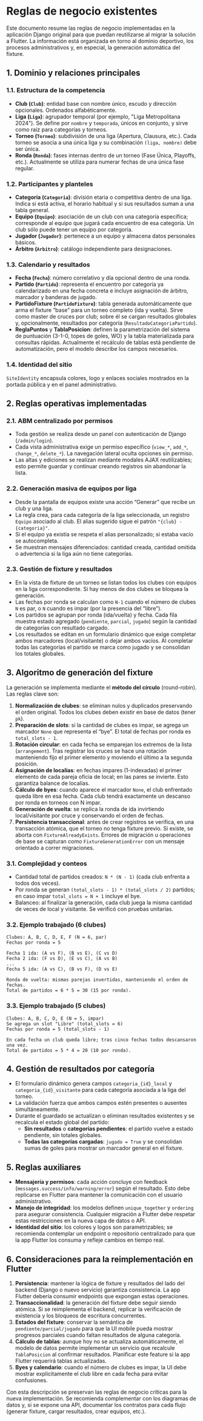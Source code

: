 # Reglas de negocio existentes

Este documento resume las reglas de negocio implementadas en la aplicación Django original para que puedan reutilizarse al migrar la solución a Flutter. La información está organizada en torno al dominio deportivo, los procesos administrativos y, en especial, la generación automática del fixture.

## 1. Dominio y relaciones principales

### 1.1. Estructura de la competencia
- **Club (`Club`)**: entidad base con nombre único, escudo y dirección opcionales. Ordenados alfabéticamente.
- **Liga (`Liga`)**: agrupador temporal (por ejemplo, "Liga Metropolitana 2024"). Se define por `nombre` y `temporada`, únicos en conjunto, y sirve como raíz para categorías y torneos.
- **Torneo (`Torneo`)**: subdivisión de una liga (Apertura, Clausura, etc.). Cada torneo se asocia a una única liga y su combinación `(liga, nombre)` debe ser única.
- **Ronda (`Ronda`)**: fases internas dentro de un torneo (Fase Única, Playoffs, etc.). Actualmente se utiliza para numerar fechas de una única fase regular.

### 1.2. Participantes y planteles
- **Categoría (`Categoria`)**: división etaria o competitiva dentro de una liga. Indica si está activa, el horario habitual y si sus resultados suman a una tabla general.
- **Equipo (`Equipo`)**: asociación de un club con una categoría específica; corresponde al equipo que jugará cada encuentro de esa categoría. Un club sólo puede tener un equipo por categoría.
- **Jugador (`Jugador`)**: pertenece a un equipo y almacena datos personales básicos.
- **Árbitro (`Arbitro`)**: catálogo independiente para designaciones.

### 1.3. Calendario y resultados
- **Fecha (`Fecha`)**: número correlativo y día opcional dentro de una ronda.
- **Partido (`Partido`)**: representa el encuentro por categoría ya calendarizado en una fecha concreta e incluye asignación de árbitro, marcador y banderas de jugado.
- **PartidoFixture (`PartidoFixture`)**: tabla generada automáticamente que arma el fixture “base” para un torneo completo (ida y vuelta). Sirve como master de cruces por club; sobre él se cargan resultados globales y, opcionalmente, resultados por categoría (`ResultadoCategoriaPartido`).
- **ReglaPuntos** y **TablaPosicion**: definen la parametrización del sistema de puntuación (3-1-0, topes de goles, WO) y la tabla materializada para consultas rápidas. Actualmente el recálculo de tablas está pendiente de automatización, pero el modelo describe los campos necesarios.

### 1.4. Identidad del sitio
`SiteIdentity` encapsula colores, logo y enlaces sociales mostrados en la portada pública y en el panel administrativo.

## 2. Reglas operativas implementadas

### 2.1. ABM centralizado por permisos
- Toda gestión se realiza desde un panel con autenticación de Django (`/admin/login`).
- Cada vista administrativa exige un permiso específico (`view_*`, `add_*`, `change_*`, `delete_*`). La navegación lateral oculta opciones sin permiso.
- Las altas y ediciones se realizan mediante modales AJAX reutilizables; esto permite guardar y continuar creando registros sin abandonar la lista.

### 2.2. Generación masiva de equipos por liga
- Desde la pantalla de equipos existe una acción “Generar” que recibe un club y una liga.
- La regla crea, para cada categoría de la liga seleccionada, un registro `Equipo` asociado al club. El alias sugerido sigue el patrón `"{club} - {categoria}"`.
- Si el equipo ya existía se respeta el alias personalizado; si estaba vacío se autocompleta.
- Se muestran mensajes diferenciados: cantidad creada, cantidad omitida o advertencia si la liga aún no tiene categorías.

### 2.3. Gestión de fixture y resultados
- En la vista de fixture de un torneo se listan todos los clubes con equipos en la liga correspondiente. Si hay menos de dos clubes se bloquea la generación.
- Las fechas por ronda se calculan como `N-1` cuando el número de clubes `N` es par, o `N` cuando es impar (por la presencia del “libre”).
- Los partidos se agrupan por ronda (ida/vuelta) y fecha. Cada fila muestra estado agregado (`pendiente`, `parcial`, `jugado`) según la cantidad de categorías con resultado cargado.
- Los resultados se editan en un formulario dinámico que exige completar ambos marcadores (local/visitante) o dejar ambos vacíos. Al completar todas las categorías el partido se marca como jugado y se consolidan los totales globales.

## 3. Algoritmo de generación del fixture

La generación se implementa mediante el **método del círculo** (round-robin). Las reglas clave son:

1. **Normalización de clubes**: se eliminan nulos y duplicados preservando el orden original. Todos los clubes deben existir en base de datos (tener `pk`).
2. **Preparación de slots**: si la cantidad de clubes es impar, se agrega un marcador `None` que representa el “bye”. El total de fechas por ronda es `total_slots - 1`.
3. **Rotación circular**: en cada fecha se emparejan los extremos de la lista (`arrangement`). Tras registrar los cruces se hace una rotación manteniendo fijo el primer elemento y moviendo el último a la segunda posición.
4. **Asignación de localías**: en fechas impares (1-indexadas) el primer elemento de cada pareja oficia de local; en las pares se invierte. Esto garantiza balance de localías.
5. **Cálculo de byes**: cuando aparece el marcador `None`, el club enfrentado queda libre en esa fecha. Cada club tendrá exactamente un descanso por ronda en torneos con N impar.
6. **Generación de vuelta**: se replica la ronda de ida invirtiendo local/visitante por cruce y conservando el orden de fechas.
7. **Persistencia transaccional**: antes de crear registros se verifica, en una transacción atómica, que el torneo no tenga fixture previo. Si existe, se aborta con `FixtureAlreadyExists`. Errores de migración u operaciones de base se capturan como `FixtureGenerationError` con un mensaje orientado a correr migraciones.

### 3.1. Complejidad y conteos
- Cantidad total de partidos creados: `N * (N - 1)` (cada club enfrenta a todos dos veces).
- Por ronda se generan `(total_slots - 1) * (total_slots / 2)` partidos; en caso impar `total_slots = N + 1` incluye el bye.
- Balanceo: al finalizar la generación, cada club juega la misma cantidad de veces de local y visitante. Se verificó con pruebas unitarias.

### 3.2. Ejemplo trabajado (6 clubes)
```
Clubes: A, B, C, D, E, F (N = 6, par)
Fechas por ronda = 5

Fecha 1 ida: (A vs F), (B vs E), (C vs D)
Fecha 2 ida: (F vs D), (E vs C), (A vs B)
...
Fecha 5 ida: (A vs C), (B vs F), (D vs E)

Ronda de vuelta: mismas parejas invertidas, manteniendo el orden de fechas.
Total de partidos = 6 * 5 = 30 (15 por ronda).
```

### 3.3. Ejemplo trabajado (5 clubes)
```
Clubes: A, B, C, D, E (N = 5, impar)
Se agrega un slot "Libre" (total_slots = 6)
Fechas por ronda = 5 (total_slots - 1)

En cada fecha un club queda libre; tras cinco fechas todos descansaron una vez.
Total de partidos = 5 * 4 = 20 (10 por ronda).
```

## 4. Gestión de resultados por categoría

- El formulario dinámico genera campos `categoria_{id}_local` y `categoria_{id}_visitante` para cada categoría asociada a la liga del torneo.
- La validación fuerza que ambos campos estén presentes o ausentes simultáneamente.
- Durante el guardado se actualizan o eliminan resultados existentes y se recalcula el estado global del partido:
  - **Sin resultados** o **categorías pendientes**: el partido vuelve a estado pendiente, sin totales globales.
  - **Todas las categorías cargadas**: `jugado = True` y se consolidan sumas de goles para mostrar un marcador general en el fixture.

## 5. Reglas auxiliares

- **Mensajería y permisos**: cada acción concluye con feedback (`messages.success/info/warning/error`) según el resultado. Esto debe replicarse en Flutter para mantener la comunicación con el usuario administrativo.
- **Manejo de integridad**: los modelos definen `unique_together` y `ordering` para asegurar consistencia. Cualquier migración a Flutter debe respetar estas restricciones en la nueva capa de datos o API.
- **Identidad del sitio**: los colores y logos son parametrizables; se recomienda contemplar un endpoint o repositorio centralizado para que la app Flutter los consuma y refleje cambios en tiempo real.

## 6. Consideraciones para la reimplementación en Flutter

1. **Persistencia**: mantener la lógica de fixture y resultados del lado del backend (Django o nuevo servicio) garantiza consistencia. La app Flutter debería consumir endpoints que expongan estas operaciones.
2. **Transaccionalidad**: la generación del fixture debe seguir siendo atómica. Si se reimplementa el backend, replicar la verificación de existencia y los bloqueos de escritura concurrentes.
3. **Estados del fixture**: conservar la semántica de `pendiente/parcial/jugado` para que la UI mobile pueda mostrar progresos parciales cuando faltan resultados de alguna categoría.
4. **Cálculo de tablas**: aunque hoy no se actualiza automáticamente, el modelo de datos permite implementar un servicio que recalcule `TablaPosicion` al confirmar resultados. Planificar este feature si la app Flutter requerirá tablas actualizadas.
5. **Byes y calendario**: cuando el número de clubes es impar, la UI debe mostrar explícitamente el club libre en cada fecha para evitar confusiones.

Con esta descripción se preservan las reglas de negocio críticas para la nueva implementación. Se recomienda complementar con los diagramas de datos y, si se expone una API, documentar los contratos para cada flujo (generar fixture, cargar resultados, crear equipos, etc.).

